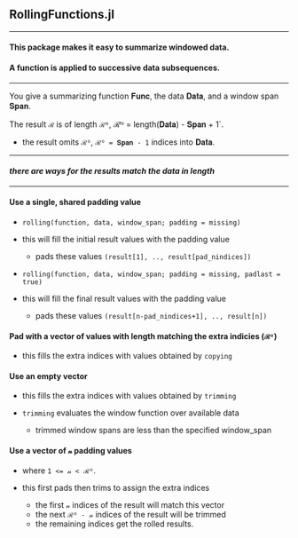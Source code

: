 ## RollingFunctions.jl

----

#### This package makes it easy to summarize windowed data.

#### A function is applied to successive data subsequences.

----

You give a summarizing function 𝐅𝐮𝐧𝐜, the data 𝐃𝐚𝐭𝐚, and a window span 𝐒𝐩𝐚𝐧.  

The result `ℛ` is of length `ℛᴺ`, ℛᴺ = length(𝐃𝐚𝐭𝐚) - 𝐒𝐩𝐚𝐧 + 1`.
- the result omits `ℛᴼ`, `ℛᴼ = 𝐒𝐩𝐚𝐧 - 1` indices into 𝐃𝐚𝐭𝐚.

----

#### _there are ways for the results match the data in length_

----

#### Use a single, shared padding value

- `rolling(function, data, window_span; padding = missing)`
- this will fill the initial result values with the padding value
  - pads these values `(result[1], .., result[pad_nindices])`

- `rolling(function, data, window_span; padding = missing, padlast = true)`
- this will fill the final result values with the padding value
  - pads these values `(result[n-pad_nindices+1], .., result[n])`

#### Pad with a vector of values with length matching the extra indicies (`ℛᴼ`)

- this fills the extra indices with values obtained by `copying`

#### Use an empty vector

- this fills the extra indices with values obtained by `trimming`

- `trimming` evaluates the window function over available data
  - trimmed window spans are less than the specified window_span

#### Use a vector of `𝓃` padding values

- where `1 <= 𝓃 < ℛᴼ`.

- this first pads then trims to assign the extra indices
  - the first `𝓃` indices of the result will match this vector
  - the next `ℛᴼ - 𝓃` indices of the result will be trimmed
  - the remaining indices get the rolled results.

